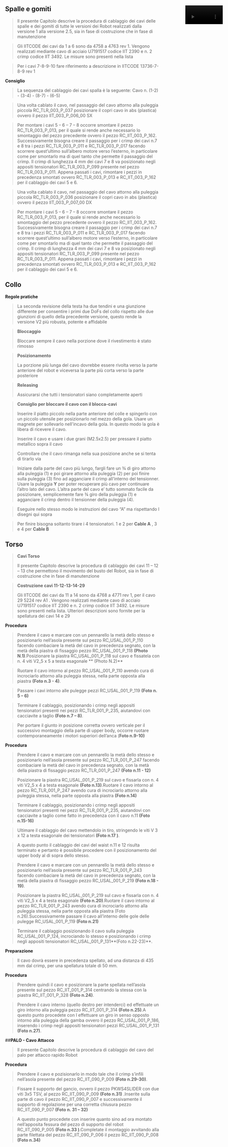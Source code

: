 <a
name="position001"></a>

## Spalle e gomiti

> Il presente Capitolo descrive la procedura di cablaggio dei cavi delle spalle e dei gomiti di tutte le versioni dei Robot realizzati dalla versione 1 alla versione 2.5, sia in fase di costruzione che in fase di manutenzione



<a
name="position002"></a>

> Gli IITCODE dei cavi da 1 a 6 sono da 4758 a 4763 rev 1. Vengono realizzati mediante cavo di acciaio U7191517 codice IIT 2390 e n. 2 crimp codice IIT 3492. Le misure sono presenti nella lista



<a
name="position003"></a>

> Per i cavi 7-8-9-10 fare riferimento a descrizione in IITCODE 13736-7-8-9 rev 1







<a
name="position004"></a>



**Consiglio**

<a
name="position005"></a>





>
> La sequenza del   cablaggio dei cavi spalla è la seguente:   Cavo n. (1-2) - (3-4) - (8-7) - (6-5)

<a
name="position006"></a>

> Una volta cablato   il cavo, nel passaggio del cavo attorno alla puleggia piccola   RC_TLR_003_P_037 posizionare il copri cavo in abs (plastica) ovvero il   pezzo  IIT_003_P_006_00 SX



<a
name="position007"></a>

> Per montare i   cavi  5 – 6 – 7 – 8 occorre smontare il   pezzo RC_TLR_003_P_013, per il quale si rende anche necessario lo smontaggio   del pezzo precedente ovvero il pezzo RC_IIT_003_P_162. Successivamente   bisogna creare il passaggio per i crimp dei cavi n.7 e 8 tra i pezzi   RC_TLR_003_P_011 e RC_TLR_003_P_017 facendo scorrere quest’ultimo sull’albero   motore verso l’esterno, in particolare come per smontarlo ma di quel tanto   che permette il passaggio del crimp. Il crimp di lunghezza 4 mm dei cavi 7 e   8 va posizionato negli appositi tensionatori RC_TLR_003_P_099 presente nel   pezzo RC_TLR_003_P_011. Appena passati i cavi, rimontare i pezzi in   precedenza smontati ovvero RC_TLR_003_P_013 e RC_IIT_003_P_162 per il   cablaggio dei cavi 5 e 6.



<a
name="position008"></a>

> Una volta cablato il cavo, nel passaggio del cavo attorno alla puleggia piccola RC_TLR_003_P_036 posizionare il copri cavo in abs (plastica) ovvero il pezzo  IIT_003_P_007_00 DX

<a
name="position009"></a>



> Per montare i cavi  5 – 6 – 7 – 8 occorre smontare il pezzo RC_TLR_003_P_013, per il quale si rende anche necessario lo smontaggio del pezzo precedente ovvero il pezzo RC_IIT_003_P_162. Successivamente bisogna creare il passaggio per i crimp dei cavi n.7 e 8 tra i pezzi RC_TLR_003_P_011 e RC_TLR_003_P_017 facendo scorrere quest’ultimo sull’albero motore verso l’esterno, in particolare come per smontarlo ma di quel tanto che permette il passaggio del crimp. Il crimp di lunghezza 4 mm dei cavi 7 e 8 va posizionato negli appositi tensionatori RC_TLR_003_P_099 presente nel pezzo RC_TLR_003_P_011. Appena passati i cavi, rimontare i pezzi in precedenza smontati ovvero RC_TLR_003_P_013 e RC_IIT_003_P_162 per il cablaggio dei cavi 5 e 6. 



## Collo

<a
name="position009a"></a>

**Regole pratiche**

> La seconda revisione della testa ha due tendini e una giunzione differente per consentire i primi due DoFs del collo rispetto alle due giunzioni di quello della precedente versione, questo rende la versione V2 più robusta, potente e affidabile 



<a
name="position009b"></a>

> **Bloccaggio**
>
> Bloccare sempre il cavo nella porzione dove il rivestimento è stato rimosso



> **Posizionamento**
>
> La porzione più lunga del cavo dovrebbe essere rivolta verso la parte anteriore del robot e viceversa la parte più corta verso la parte posteriore



> **Releasing**
>
> Assicurarsi che tutti i tensionatori siano completamente aperti



<a
name="position009e"></a>

> **Consiglio per bloccare il cavo con il blocca-cavi**
>
> Inserire il piatto piccolo nella parte anteriore del colle e spingerlo con un piccolo utensile per posizionarlo nel mezzo della gola. Usare un magnete per sollevarlo nell'incavo della gola. In questo modo la gola è libera di ricevere il cavo.
>
> Inserire il cavo e usare i due grani (M2.5x2.5) per pressare il piatto metallico sopra il cavo
>
> Controllare che il cavo rimanga nella sua posizione anche se si tenta di tirarlo via





<a
name="position010"></a>

> Iniziare dalla parte del cavo più lungo,   fargli fare un ¾ di giro attorno alla puleggia (1) e poi girare attorno alla   puleggia (2) per poi finire sulla puleggia (3) fino ad agganciare il crimp   all’interno del tensionner. Usare la puleggia **Y** per poter recuperare più cavo   per continuare l’altro lato del cavo.   L’altra parte del cavo e’ tutto   sommato facile da posizionare, semplicemente fare ¾ giro della puleggia (1)   e agganciare il crimp dentro il tensionner della puleggia (4).



<a
name="position011"></a>

>  Eseguire   nello stesso modo le instruzioni del cavo “A” ma rispettando I disegni qui   sopra

<a
name="position012"></a>



> Per finire bisogna soltanto tirare i 4 tensionatori.   1   e 2 per **Cable A** , 3 e 4 per **Cable B**





<div style="position:fixed;top:80px;left:85%;">
    <video width="85%"  height="85%" autoplay loop>
    <source src="../video/icubrotate.mp4" type="video/mp4">
        Your browser does not support the video tag.
    </video>
</div>



## Torso

<a
name="position013"></a>
>**Cavi Torso**
>
>Il presente Capitolo descrive la procedura di cablaggio dei cavi 11 – 12 – 13 che permettono il movimento del busto del Robot, sia in fase di costruzione che in fase di manutenzione

<a
name="position014"></a>
> **Costruzione cavi 11-12-13-14-29**
>
> Gli IITCODE dei cavi da 11 a 14 sono da 4768 a 4771 rev 1, per il
> cavo 29 5224 rev A1 . Vengono realizzati mediante cavo di acciaio U7191517 codice IIT 2390 e n. 2 crimp codice IIT 3492. Le misure sono presenti nella lista. Ulteriori descrizioni sono fornite per la spellatura dei cavi 14 e 29


><a
>name="position015"></a>


**Procedura**




> Prendere il cavo e marcare con un pennarello la metà dello stesso e posizionarlo nell’asola presente sul pezzo  RC_USAL_001_P_110 facendo combaciare la metà del cavo in precedenza segnato, con la metà della piastra di fissaggio pezzo RC_USAL_001_P_118 **(Photo N.1)**.Posizionare la piastra RC_USAL_001_P_118 sul cavo e fissatela con n. 4 viti V2_5 x 5 a testa esagonale ** (Photo N.2)**

<a
name="position016"></a>

>Ruotare il cavo intorno al pezzo RC_USAL_001_P_110 avendo cura di incrociarlo attorno alla puleggia stessa, nella parte opposta alla piastra **(Foto n.3 - 4)**.

<a
name="position017"></a>
>
>Passare i cavi intorno alle pulegge pezzi RC_USAL_001_P_119 **(Foto n. 5 – 6)**
>

<a
name="position017"></a>

>Terminare il cablaggio, posizionando i crimp negli appositi tensionatori presenti nei pezzi RC_TLR_001_P_235, aiutandovi con cacciavite a taglio **(Foto n.7 – 8)**.



<a
name="position018"></a>

> Per portare il giunto in posizione corretta ovvero verticale per il successivo montaggio della parte di upper body, occorre ruotare contemporaneamente i motori superiori dell’anca (**Foto n.9-10)**



**Procedura**

<a
name="position019"></a>

> Prendere il cavo e marcare con un pennarello la metà dello stesso e posizionarlo nell’asola presente sul pezzo  RC_TLR_001_P_247 facendo combaciare la metà del cavo in precedenza segnato, con la metà della piastra di fissaggio pezzo RC_TLR_001_P_247  **(Foto n.11 - 12)**



<a
name="position020"></a>

> Posizionare la piastra RC_USAL_001_P_219 sul cavo e fissarla con n. 4 viti V2_5 x 4 a testa esagonale **(Foto n.13)**.Ruotare il cavo intorno al pezzo RC_TLR_001_P_247 avendo cura di incrociarlo attorno alla puleggia stessa, nella parte opposta alla piastra **(Foto n.14)**
>
> 

<a
name="position021"></a>



> Terminare il cablaggio, posizionando i crimp negli appositi tensionatori presenti nei pezzi RC_TLR_001_P_235, aiutandovi con cacciavite a taglio come fatto in precedenza con il cavo n.11 **(Foto n.15-16)**

<a
name="position022"></a>



> Ultimare il cablaggio del cavo mettendolo in tiro, stringendo le viti V 3 x 12 a testa esagonale dei tensionatori **(Foto n.17 )**.

<a
name="position023"></a>



> A questo punto il cablaggio dei cavi del waist n.11 e 12 risulta terminato e pertanto è possibile procedere con il posizionamento del upper body al di sopra dello stesso.

<a
name="position024"></a>

> Prendere il cavo e marcare con un pennarello la metà dello stesso e posizionarlo nell’asola presente sul pezzo  RC_TLR_001_P_243 facendo combaciare la metà del cavo in precedenza segnato, con la metà della piastra di fissaggio pezzo RC_USAL_001_P_219 **(Foto n.18 - 19)**.

<a
name="position025"></a>

> Posizionare la piastra RC_USAL_001_P_219 sul cavo e fissarla con n. 4 viti V2_5 x 4 a testa esagonale  **(Foto n.20)**.Ruotare il cavo intorno al pezzo RC_TLR_001_P_243 avendo cura di incrociarlo attorno alla puleggia stessa, nella parte opposta alla piastra (Foto n.26).Successivamente passare il cavo all’interno delle gole delle pulegge RC_USAL_001_P_119 **(Foto n.21)**

<a
name="position026"></a>

> Terminare il cablaggio posizionando il cavo sulla puleggia RC_USAL_001_P_124, incrociando lo stesso e posizionando i crimp negli appositi tensionatori RC_USAL_001_P_131**(Foto n.22-23)**.



<a
name="position027"></a>

**Preparazione**

> Il cavo dovrà essere in precedenza spellato, ad una distanza di 435 mm dal crimp, per una spellatura totale di 50 mm.

<a
name="position028"></a>

**Procedura**

>Prendere quindi il cavo e posizionare la parte spellata nell’asola presente sul pezzo  RC_IIT_001_P_314 centrando la stessa con la piastra RC_IIT_001_P_328 **(Foto n.24)**.

> Prendere il cavo interno (quello destro per intenderci) ed effettuate un giro intorno alla puleggia pezzo RC_IIT_001_P_314 **(Foto n.25)**.A questo punto procedete con l effettuare un giro in senso opposto intorno alla puleggia della gamba ovvero il pezzo RC_USAL_001_P_186, inserendo i crimp negli appositi tensionatori pezzi RC_USAL_001_P_131 **(Foto n.27)**.



<a
name="position029"></a>

##**PALO - Cavo Attacco**

> Il presente Capitolo descrive la procedura di cablaggio del cavo del palo per attacco rapido Robot



<a
name="position031"></a>
**Procedura**
>Prendere il cavo e pozisionarlo in modo tale che il crimp s’infili nell’asola presente del pezzo RC_IIT_090_P_009 **(Foto n.29-30)**.
>

<a
name="position032"></a>
>Fissare il supporto del gancio, ovvero il pezzo PKWS4SLIDER con due viti 3x5 TSV, al pezzo RC_IIT_090_P_009 **(Foto n.31)** .Inserite sulla parte di cavo il pezzo RC_IIT_090_P_007 e successivamente il supporto di regolazione per una corretta chiusura pezzo RC_IIT_090_P_007 **(Foto n. 31 – 32)**

<a
name="position033"></a>

>A questo punto procedete con inserire quanto sino ad ora montato nell’apposita fessura del pezzo  di supporto del robot RC_IIT_090_P_005 **(Foto n.33 )**.Completate il montaggio avvitando alla parte filettata del pezzo RC_IIT_090_P_006 il pezzo RC_IIT_090_P_008 **(Foto n.34)**